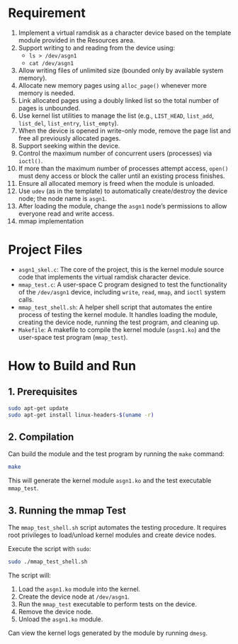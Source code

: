 # Requirement

1. Implement a virtual ramdisk as a character device based on the template module provided in the Resources area.  
2. Support writing to and reading from the device using:
   - `ls > /dev/asgn1`
   - `cat /dev/asgn1`  
3. Allow writing files of unlimited size (bounded only by available system memory).  
4. Allocate new memory pages using `alloc_page()` whenever more memory is needed.  
5. Link allocated pages using a doubly linked list so the total number of pages is unbounded.  
6. Use kernel list utilities to manage the list (e.g., `LIST_HEAD`, `list_add`, `list_del`, `list_entry`, `list_empty`).  
7. When the device is opened in write-only mode, remove the page list and free all previously allocated pages.  
8. Support seeking within the device.  
9. Control the maximum number of concurrent users (processes) via `ioctl()`.  
10. If more than the maximum number of processes attempt access, `open()` must deny access or block the caller until an existing process finishes.  
11. Ensure all allocated memory is freed when the module is unloaded.  
12. Use `udev` (as in the template) to automatically create/destroy the device node; the node name is `asgn1`.  
13. After loading the module, change the `asgn1` node’s permissions to allow everyone read and write access.
14. mmap implementation

# Project Files

-   `asgn1_skel.c`: The core of the project, this is the kernel module source code that implements the virtual ramdisk character device.
-   `mmap_test.c`: A user-space C program designed to test the functionality of the `/dev/asgn1` device, including `write`, `read`, `mmap`, and `ioctl` system calls.
-   `mmap_test_shell.sh`: A helper shell script that automates the entire process of testing the kernel module. It handles loading the module, creating the device node, running the test program, and cleaning up.
-   `Makefile`: A makefile to compile the kernel module (`asgn1.ko`) and the user-space test program (`mmap_test`).

# How to Build and Run

## 1. Prerequisites

```bash
sudo apt-get update
sudo apt-get install linux-headers-$(uname -r)
```

## 2. Compilation

Can build the module and the test program by running the `make` command:

```bash
make
```

This will generate the kernel module `asgn1.ko` and the test executable `mmap_test`.

## 3. Running the mmap Test

The `mmap_test_shell.sh` script automates the testing procedure. It requires root privileges to load/unload kernel modules and create device nodes.

Execute the script with `sudo`:

```bash
sudo ./mmap_test_shell.sh
```

The script will:
1.  Load the `asgn1.ko` module into the kernel.
2.  Create the device node at `/dev/asgn1`.
3.  Run the `mmap_test` executable to perform tests on the device.
4.  Remove the device node.
5.  Unload the `asgn1.ko` module.

Can view the kernel logs generated by the module by running `dmesg`.
